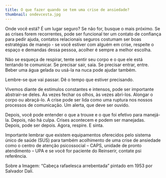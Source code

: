 ```yaml
---
title: O que fazer quando se tem uma crise de ansiedade?
thumbnail: ondevcesta.jpg
---
```

Onde você está? É um lugar seguro? Se não for, busque o mais próximo. Se as crises forem recorrentes, pode ser funcional ter um contato de confiança para pedir ajuda, contatos relacionais seguros costumam ser boas estratégias de manejo - se você estiver com alguém em crise, respeite o espaço e demandas dessa pessoa, acolher é sempre a melhor escolha.  

Não se esqueça de respirar, tente sentir seu corpo e o que ele está tentando te comunicar. Se precisar sair, saia. Se precisar entrar, entre. Beber uma água gelada ou usá-la na nuca pode ajudar também. 

Lembre-se que vai passar. Dê o tempo que estiver precisando. 

Vivemos diante de estímulos constantes e intensos, pode ser importante abstrair-se deles. Às vezes fechar os olhos, às vezes abri-los. Alongar o corpo ou abraçá-lo. A crise pode ser lida como uma ruptura nos nossos processos de comunicação. Um alerta, que deve ser ouvido. 

Depois, você pode entender o que a trouxe e o que foi efetivo para manejá-la. 
Depois, não há culpa. Crises acontecem e podem ser manejadas. 
Depois, pode ser depois. Agora, respire. E sinta.

Importante lembrar que existem equipamentos oferecidos pelo sistema único de saúde (SUS) para também acolhimento de uma crise de ansiedade como o centro de atenção psicossocial – CAPS, unidade de pronto atendimento – UPA e se você for paciente do Reinserir, contate psi referência. 

Sobre a Imagem: “Cabeça rafaelesca arrebentada” pintado em 1953 por Salvador Dalí.